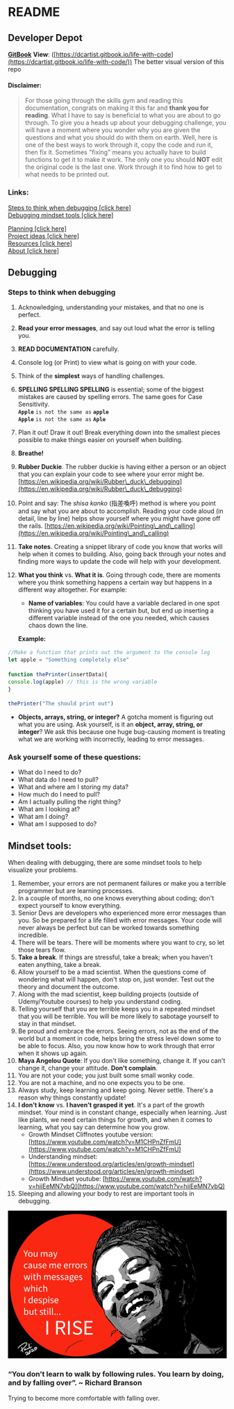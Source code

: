 # README

## Developer Depot

[**GitBook**](https://dcartist.gitbook.io/life-with-code/) **View**: ([https://dcartist.gitbook.io/life-with-code](https://dcartist.gitbook.io/life-with-code/)) The better visual version of this repo

#### Disclaimer:

> For those going through the skills gym and reading this documentation, congrats on making it this far and **thank you for reading**. What I have to say is beneficial to what you are about to go through. To give you a heads up about your debugging challenge, you will have a moment where you wonder why you are given the questions and what you should do with them on earth. Well, here is one of the best ways to work through it, copy the code and run it, then fix it. Sometimes "fixing" means you actually have to build functions to get it to make it work. The only one you should **NOT** edit the original code is the last one. Work through it to find how to get to what needs to be printed out.

### Links:

[Steps to think when debugging \[click here\]](./#steps-to-debugging)\
[Debugging mindset tools \[click here\]](./#mindset-tools)

[Planning \[click here\]](planning.md)\
[Project ideas \[click here\]](project-ideas.md)\
[Resources \[click here\]](resources.md)\
[About \[click here\]](about.md)

## Debugging

### Steps to think when debugging <a href="steps-to-debugging" id="steps-to-debugging"></a>

1. Acknowledging, understanding your mistakes, and that no one is perfect.
2. **Read your error messages**, and say out loud what the error is telling you.
3. **READ DOCUMENTATION** carefully.&#x20;
4. Console log (or Print) to view what is going on with your code.
5. Think of the **simplest** ways of handling challenges.
6. **SPELLING SPELLING SPELLING** is essential; some of the biggest mistakes are caused by spelling errors. The same goes for Case Sensitivity. \
   **`Apple`** `is not the same as` **`apple`** \
   **`Apple`** `is not the same as` **`Aple`**
7. Plan it out! Draw it out! Break everything down into the smallest pieces possible to make things easier on yourself when building.
8. **Breathe!**
9. **Rubber Duckie**. The rubber duckie is having either a person or an object that you can explain your code to see where your error might be. [https://en.wikipedia.org/wiki/Rubber\_duck\_debugging](https://en.wikipedia.org/wiki/Rubber\_duck\_debugging)
10. Point and say: The _shisa kanko_ (指差喚呼) method is where you point and say what you are about to accomplish. Reading your code aloud (in detail, line by line) helps show yourself where you might have gone off the rails. [https://en.wikipedia.org/wiki/Pointing\_and\_calling](https://en.wikipedia.org/wiki/Pointing\_and\_calling)
11. **Take notes**. Creating a snippet library of code you know that works will help when it comes to building. Also, going back through your notes and finding more ways to update the code will help with your development.
12. **What you think** vs. **What it is**. Going through code, there are moments where you think something happens a certain way but happens in a different way altogether. For example:

    * **Name of variables**: You could have a variable declared in one spot thinking you have used it for a certain but, but end up inserting a  different variable instead of the one you needed, which causes chaos down the line.

    **Example:**

```javascript
//Make a function that prints out the argument to the console log
let apple = "Something completely else"

function thePrinter(insertData){
console.log(apple) // this is the wrong variable 
}

thePrinter("The should print out")
```

* **Objects, arrays, string, or integer?** A gotcha moment is figuring out what you are using. Ask yourself, is it an **object, array, string, or integer**? We ask this because one huge bug-causing moment is treating what we are working with incorrectly, leading to error messages.&#x20;

### Ask yourself some of these questions:

* What do I need to do?
* What data do I need to pull?
* What and where am I storing my data?
* How much do I need to pull?
* Am I actually pulling the right thing?
* What am I looking at?
* What am I doing?
* What am I supposed to do?

## Mindset tools:

When dealing with debugging, there are some mindset tools to help visualize your problems.

1. Remember, your errors are not permanent failures or make you a terrible programmer but are learning processes.&#x20;
2. In a couple of months, no one knows everything about coding; don't expect yourself to know everything.&#x20;
3. Senior Devs are developers who experienced more error messages than you. So be prepared for a life filled with error messages. Your code will never always be perfect but can be worked towards something incredible.
4. There will be tears. There will be moments where you want to cry, so let those tears flow.
5. **Take a break**. If things are stressful, take a break; when you haven't eaten anything, take a break.&#x20;
6. Allow yourself to be a mad scientist. When the questions come of wondering what will happen, don't stop on, just wonder. Test out the theory and document the outcome.
7. Along with the mad scientist, keep building projects (outside of Udemy/Youtube courses) to help you understand coding.
8. Telling yourself that you are terrible keeps you in a repeated mindset that you will be terrible. You will be more likely to sabotage yourself to stay in that mindset.
9. Be proud and embrace the errors. Seeing errors, not as the end of the world but a moment in code, helps bring the stress level down some to be able to focus. Also, you now know how to work through that error when it shows up again.
10. **Maya Angelou Quote**: If you don't like something, change it. If you can't change it, change your attitude. **Don't complain**.
11. You are not your code; you just built some small wonky code.
12. You are not a machine, and no one expects you to be one.
13. Always study, keep learning and keep going. Never settle. There's a reason why things constantly update!
14. **I don't know** vs. **I haven't grasped it yet**. It's a part of the growth mindset. Your mind is in constant change, especially when learning. Just like plants, we need certain things for growth, and when it comes to learning, what you say can determine how you grow.
    * Growth Mindset Cliffnotes youtube version: [https://www.youtube.com/watch?v=M1CHPnZfFmU](https://www.youtube.com/watch?v=M1CHPnZfFmU)
    * Understanding mindset: [https://www.understood.org/articles/en/growth-mindset](https://www.understood.org/articles/en/growth-mindset)
    * Growth Mindset youtube: [https://www.youtube.com/watch?v=hiiEeMN7vbQ](https://www.youtube.com/watch?v=hiiEeMN7vbQ)
15. Sleeping and allowing your body to rest are important tools in debugging.

![Maya Angelos](.gitbook/assets/maya.jpg)

### “You don’t learn to walk by following rules. You learn by doing, and by falling over”. \~ Richard Branson

Trying to become more comfortable with falling over.
